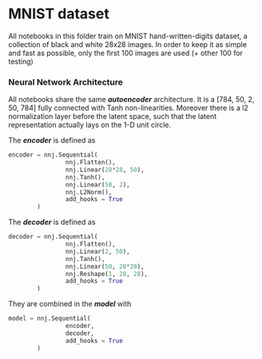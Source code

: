 # MNIST dataset

All notebooks in this folder train on MNIST hand-written-digits dataset, a collection of black and white 28x28 images.
In order to keep it as simple and fast as possible, only the first 100 images are used (+ other 100 for testing)

### Neural Network Architecture

All notebooks share the same ___autoencoder___ architecture. It is a [784, 50, 2, 50, 784] fully connected with Tanh non-linearities. Moreover there is a l2 normalization layer before the latent space, such that the latent representation actually lays on the 1-D unit circle.

The ***encoder*** is defined as
```python
encoder = nnj.Sequential(
                nnj.Flatten(),
                nnj.Linear(28*28, 50),
                nnj.Tanh(),
                nnj.Linear(50, 2),
                nnj.L2Norm(),
                add_hooks = True
        )
```

The ***decoder*** is defined as
```python
decoder = nnj.Sequential(
                nnj.Flatten(),
                nnj.Linear(2, 50),
                nnj.Tanh(),
                nnj.Linear(50, 28*28),
                nnj.Reshape(1, 28, 28),
                add_hooks = True
        )
```

They are combined in the ***model*** with
```python
model = nnj.Sequential(
                encoder,
                decoder,
                add_hooks = True
        )
```
